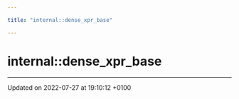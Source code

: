 ```yaml
---

title: "internal::dense_xpr_base"

---
```


# internal::dense_xpr_base








-------------------------------

Updated on 2022-07-27 at 19:10:12 +0100